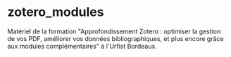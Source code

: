 # zotero_modules
Matériel de la formation "Approfondissement Zotero : optimiser la gestion de vos PDF, améliorer vos données bibliographiques, et plus encore grâce aux modules complémentaires" à l'Urfist Bordeaux.
